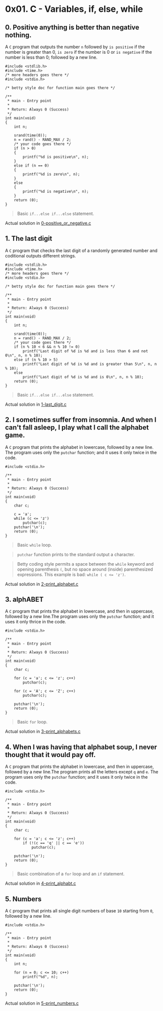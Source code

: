 # 0x01. C - Variables, if, else, while

## 0. Positive anything is better than negative nothing.
A `C` program that outputs the number `n` followed by `is positive` if the number is greater than 0, `is zero` if the number is 0 or `is negative` if the number is less than 0; followed by a new line.

```
#include <stdlib.h>
#include <time.h>
/* more headers goes there */
#include <stdio.h>

/* betty style doc for function main goes there */

/**
 * main - Entry point
 *
 * Return: Always 0 (Success)
 */
int main(void)
{
	int n;

	srand(time(0));
	n = rand() - RAND_MAX / 2;
	/* your code goes there */
	if (n > 0)
	{
		printf("%d is positive\n", n);
	}
	else if (n == 0)
	{
		printf("%d is zero\n", n);
	}
	else
	{
		printf("%d is negative\n", n);
	}
	return (0);
}
```

> Basic `if...else if...else` statement. 

Actual solution in [0-positive_or_negative.c](./0-positive_or_negative.c)


## 1. The last digit 
A `C` program that checks the last digit of a randomly generated number and coditional outputs different strings. 

```
#include <stdlib.h>
#include <time.h>
/* more headers goes there */
#include <stdio.h>

/* betty style doc for function main goes there */

/**
 * main - Entry point
 *
 * Return: Always 0 (Success)
 */
int main(void)
{
	int n;

	srand(time(0));
	n = rand() - RAND_MAX / 2;
	/* your code goes there */
	if (n % 10 < 6 && n % 10 != 0)
		printf("Last digit of %d is %d and is less than 6 and not 0\n", n, n % 10);
	else if (n % 10 > 5)
		printf("Last digit of %d is %d and is greater than 5\n", n, n % 10);
	else
		printf("Last digit of %d is %d and is 0\n", n, n % 10);
	return (0);
}
```

> Basic `if...else if...else` statement.

Actual solution in [1-last_digit.c](./1-last_digit.c)

## 2. I sometimes suffer from insomnia. And when I can't fall asleep, I play what I call the alphabet game. 
A `C` program that prints the alphabet in lowercase, followed by a new line. The program uses only the `putchar` function; and it uses it only twice in the code. 

```
#include <stdio.h>

/**
 * main - Entry point
 *
 * Return: Always 0 (Success)
 */
int main(void)
{
	char c;

	c = 'a';
	while (c <= 'z')
		putchar(c);
	putchar('\n');
	return (0);
}
```

> Basic `while` loop.

> `putchar` function prints to the standard output a character.

> Betty coding style permits a space between the `while` keyword and opening parenthesis `(`, but no space around (inside) parenthesized expressions. This example is bad: `while ( c <= 'z')`.

Actual solution in [2-print_alphabet.c](./2-print_alphabet.c)

## 3. alphABET 
A `C` program that prints the alphabet in lowercase, and then in uppercase, followed by a new line.The program uses only the `putchar` function; and it uses it only thrice in the code. 

```
#include <stdio.h>

/**
 * main - Entry point
 *
 * Return: Always 0 (Success)
 */
int main(void)
{
	char c;

	for (c = 'a'; c <= 'z'; c++)	
		putchar(c);

	for (c = 'A'; c <= 'Z'; c++)
		putchar(c);

	putchar('\n');
	return (0);
}
```

> Basic `for` loop.


Actual solution in [3-print_alphabets.c](./3-print_alphabets.c)

## 4. When I was having that alphabet soup, I never thought that it would pay off. 
A `C` program that prints the alphabet in lowercase, and then in uppercase, followed by a new line.The program prints all the letters except `q` and `e`. The program uses only the `putchar` function; and it uses it only twice in the code. 

```
#include <stdio.h>

/**
 * main - Entry point
 *
 * Return: Always 0 (Success)
 */
int main(void)
{
	char c;

	for (c = 'a'; c <= 'z'; c++)
		if (!(c == 'q' || c == 'e'))
			putchar(c);

	putchar('\n');
	return (0);
}
```

> Basic combination of a `for` loop and an `if` statement.


Actual solution in [4-print_alphabt.c](./4-print_alphabt.c)

## 5. Numbers 
A `C` program that prints all single digit numbers of base `10` starting from `0`, followed by a new line.

```
#include <stdio.h>

/**
 * main - Entry point
 *
 * Return: Always 0 (Success)
 */
int main(void)
{
	int n;

	for (n = 0; c <= 10; c++)
		printf("%d", n);

	putchar('\n');
	return (0);
}
```


Actual solution in [5-print_numbers.c](./5-print_numbers.c)
